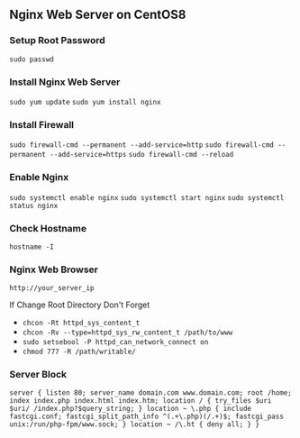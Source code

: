 ## Nginx Web Server on CentOS8

### Setup Root Password
`sudo passwd`

### Install Nginx Web Server
`sudo yum update`
`sudo yum install nginx`

### Install Firewall

`sudo firewall-cmd --permanent --add-service=http`
`sudo firewall-cmd --permanent --add-service=https`
`sudo firewall-cmd --reload`

### Enable Nginx

`sudo systemctl enable nginx`
`sudo systemctl start nginx`
`sudo systemctl status nginx`

### Check Hostname

`hostname -I`

### Nginx Web Browser

`http://your_server_ip`

If Change Root Directory Don't Forget
- `chcon -Rt httpd_sys_content_t`
- `chcon -Rv --type=httpd_sys_rw_content_t /path/to/www` 
- `sudo setsebool -P httpd_can_network_connect on`
- `chmod 777 -R /path/writable/`

### Server Block 
`server {
        listen 80;
        server_name domain.com www.domain.com;
        root /home;
        index index.php index.html index.htm;
        location / {
                try_files $uri $uri/ /index.php?$query_string;
        }
        location ~ \.php {
                include fastcgi.conf;
                fastcgi_split_path_info ^(.+\.php)(/.+)$;
                fastcgi_pass unix:/run/php-fpm/www.sock;
        }
        location ~ /\.ht {
                deny all;
        }
}`


